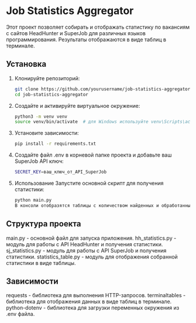 # Job Statistics Aggregator

Этот проект позволяет собирать и отображать статистику по вакансиям с сайтов HeadHunter и SuperJob для различных языков программирования. Результаты отображаются в виде таблиц в терминале.

## Установка

1. Клонируйте репозиторий:
   ```bash
   git clone https://github.com/yourusername/job-statistics-aggregator.git
   cd job-statistics-aggregator

2. Создайте и активируйте виртуальное окружение:
    ```bash
    python3 -m venv venv
    source venv/bin/activate  # для Windows используйте venv\Scripts\activate

3. Установите зависимости:
    ```bash
    pip install -r requirements.txt

4. Создайте файл .env в корневой папке проекта и добавьте ваш SuperJob API ключ:
    ```bash
    SECRET_KEY=ваш_ключ_от_API_SuperJob

5. Использование
Запустите основной скрипт для получения статистики:
    ```bash
    python main.py
    В консоли отобразятся таблицы с количеством найденных и обработанных вакансий, а также средней зарплатой для каждого языка программирования.

## Структура проекта

main.py - основной файл для запуска приложения.
hh_statistics.py - модуль для работы с API HeadHunter и получения статистики.
sj_statistics.py - модуль для работы с API SuperJob и получения статистики.
statistics_table.py - модуль для отображения собранной статистики в виде таблицы.

## Зависимости
requests - библиотека для выполнения HTTP-запросов.
terminaltables - библиотека для отображения данных в виде таблиц в терминале.
python-dotenv - библиотека для загрузки переменных окружения из .env файла.